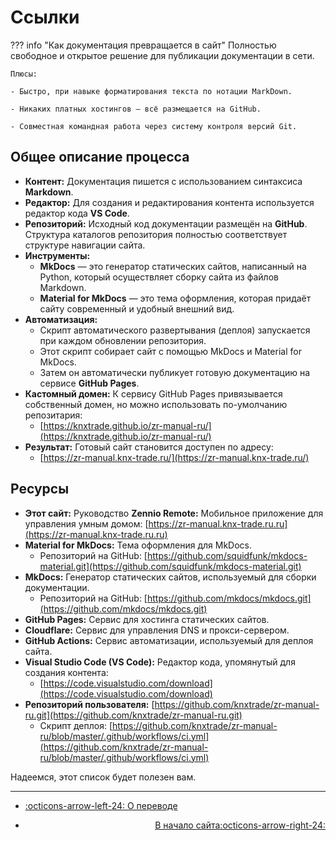 # Ссылки

??? info "Как документация превращается в сайт"
    Полностью свободное и открытое решение для публикации документации в сети.
    
    Плюсы:
    
    - Быстро, при навыке форматирования текста по нотации MarkDown.

    - Никаких платных хостингов — всё размещается на GitHub.
    
    - Совместная командная работа через систему контроля версий Git.

## Общее описание процесса

- **Контент:** Документация пишется с использованием синтаксиса **Markdown**.
- **Редактор:** Для создания и редактирования контента используется редактор кода **VS Code**.
- **Репозиторий:** Исходный код документации размещён на **GitHub**. Структура каталогов репозитория полностью соответствует структуре навигации сайта.
- **Инструменты:**
    - **MkDocs** — это генератор статических сайтов, написанный на Python, который осуществляет сборку сайта из файлов Markdown.
    - **Material for MkDocs** — это тема оформления, которая придаёт сайту современный и удобный внешний вид.
- **Автоматизация:**
    - Скрипт автоматического развертывания (деплоя) запускается при каждом обновлении репозитория.
    - Этот скрипт собирает сайт с помощью MkDocs и Material for MkDocs.
    - Затем он автоматически публикует готовую документацию на сервисе **GitHub Pages**.
- **Кастомный домен:** К сервису GitHub Pages привязывается собственный домен, но можно использовать по-умолчанию репозитария: 
    - [https://knxtrade.github.io/zr-manual-ru/](https://knxtrade.github.io/zr-manual-ru/)
- **Результат:** Готовый сайт становится доступен по адресу: 
    - [https://zr-manual.knx-trade.ru/](https://zr-manual.knx-trade.ru/)

## Ресурсы

- **Этот сайт:** Руководство **Zennio Remote:** Мобильное приложение для управления умным домом: [https://zr-manual.knx-trade.ru.ru](https://zr-manual.knx-trade.ru.ru)
- **Material for MkDocs:** Тема оформления для MkDocs.
    - Репозиторий на GitHub: [https://github.com/squidfunk/mkdocs-material.git](https://github.com/squidfunk/mkdocs-material.git)
- **MkDocs:** Генератор статических сайтов, используемый для сборки документации.
    - Репозиторий на GitHub: [https://github.com/mkdocs/mkdocs.git](https://github.com/mkdocs/mkdocs.git)
- **GitHub Pages:** Сервис для хостинга статических сайтов.
- **Cloudflare:** Сервис для управления DNS и прокси-сервером.
- **GitHub Actions:** Сервис автоматизации, используемый для деплоя сайта.
- **Visual Studio Code (VS Code):** Редактор кода, упомянутый для создания контента:
    - [https://code.visualstudio.com/download](https://code.visualstudio.com/download)
- **Репозиторий пользователя:** [https://github.com/knxtrade/zr-manual-ru.git](https://github.com/knxtrade/zr-manual-ru.git)
    - Скрипт деплоя: [https://github.com/knxtrade/zr-manual-ru/blob/master/.github/workflows/ci.yml](https://github.com/knxtrade/zr-manual-ru/blob/master/.github/workflows/ci.yml)

Надеемся, этот список будет полезен вам.

------

<div class="grid cards" markdown>

- <div class="card" style="text-align: left;">

    [:octicons-arrow-left-24: О переводе](/help/translation/)

- <div class="card" style="text-align: right;">
  
    [В начало сайта:octicons-arrow-right-24:](/)

</div></div></div>